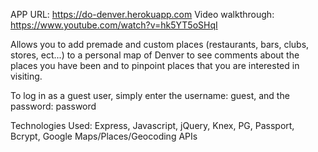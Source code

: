 APP URL: https://do-denver.herokuapp.com
Video walkthrough: https://www.youtube.com/watch?v=hk5YT5oSHqI

Allows you to add premade and custom places (restaurants, bars, clubs, stores, ect...) to a personal map of Denver to see comments about the places you have been and to pinpoint places that you are interested in visiting.

To log in as a guest user, simply enter the username: guest, and the password: password

Technologies Used: Express, Javascript, jQuery, Knex, PG, Passport, Bcrypt, Google Maps/Places/Geocoding APIs
